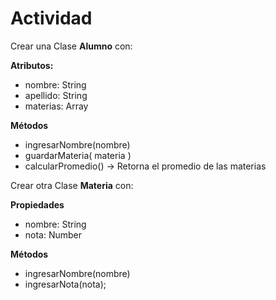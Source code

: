 # Actividad 

Crear una Clase **Alumno** con:

**Atributos:**
- nombre: String
- apellido: String
- materias: Array

**Métodos**
- ingresarNombre(nombre)
- guardarMateria( materia )
- calcularPromedio() -> Retorna el promedio de las materias

Crear otra Clase **Materia** con:

**Propiedades**
- nombre: String
- nota: Number

**Métodos**
- ingresarNombre(nombre)
- ingresarNota(nota);

